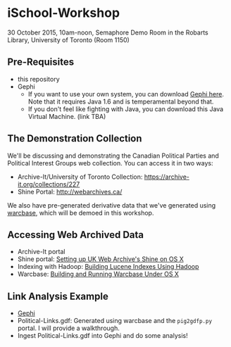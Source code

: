 # iSchool-Workshop
30 October 2015, 10am-noon, Semaphore Demo Room in the Robarts Library, University of Toronto (Room 1150)

## Pre-Requisites
- this repository
- Gephi
    + If you want to use your own system, you can download [Gephi here](http://gephi.github.io/). Note that it requires Java 1.6 and is temperamental beyond that. 
    + If you don't feel like fighting with Java, you can download this Java Virtual Machine. (link TBA)

## The Demonstration Collection
We'll be discussing and demonstrating the Canadian Political Parties and Political Interest Groups web collection. You can access it in two ways:
- Archive-It/University of Toronto Collection: <https://archive-it.org/collections/227>
- Shine Portal: <http://webarchives.ca/>

We also have pre-generated derivative data that we've generated using [warcbase](https://github.com/lintool/warcbase), which will be demoed in this workshop.

## Accessing Web Archived Data
- Archive-It portal
- Shine portal: [Setting up UK Web Archive's Shine on OS X](https://github.com/lintool/warcbase/wiki/Shine:-Installing-Shine-Frontend-on-OS-X)
- Indexing with Hadoop: [Building Lucene Indexes Using Hadoop](https://github.com/lintool/warcbase/wiki/Building-Lucene-Indexes-Using-Hadoop)
- Warcbase: [Building and Running Warcbase Under OS X](https://github.com/lintool/warcbase/wiki/Building-and-Running-Warcbase-Under-OS-X)

## Link Analysis Example
- [Gephi](http://gephi.github.io/)
- Political-Links.gdf: Generated using warcbase and the `pig2gdfp.py` portal. I will provide a walkthrough.
- Ingest Political-Links.gdf into Gephi and do some analysis!
